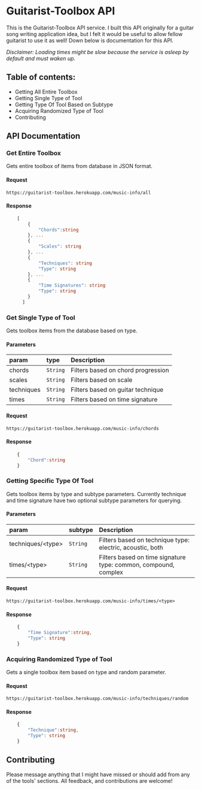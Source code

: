 # Guitarist-Toolbox API

This is the Guitarist-Toolbox API service.  I built this API originally for a guitar song writing application idea, but I felt it would be useful to allow fellow guitarist to use it as well! Down below is documentation for this API.

_Disclaimer: Loading times might be slow because the service is asleep by default and must waken up._

## Table of contents:

- Getting All Entire Toolbox
- Getting Single Type of Tool
- Getting Type Of Tool Based on Subtype
- Acquiring Randomized Type of Tool
- Contributing

## API Documentation

### Get Entire Toolbox

Gets entire toolbox of items from database in JSON format.

#### Request

```http
https://guitarist-toolbox.herokuapp.com/music-info/all
```

#### Response

```ts
    [
  		{
  			"Chords":string
  		}, ...
  		{
  			"Scales": string
  		}, ...
  		{
  			"Techniques": string
  			"Type": string
  		}, ...
  		{
  			"Time Signatures": string
  			"Type": string
  		}
	  ]
```

### Get Single Type of Tool

Gets toolbox items from the database based on type.

#### Parameters

| param    | type     | Description                                                  |
| :------- | :------- | :----------------------------------------------------------- |
| chords  | `String` | Filters based on chord progression        |
| scales | `String` | Filters based on scale       |
| techniques    | `String`    | Filters based on guitar technique |
|  times  | `String`    | Filters based on time signature                 |

#### Request

```http
https://guitarist-toolbox.herokuapp.com/music-info/chords
```

#### Response

```ts
	{
		"Chord":string
	}
```

### Getting Specific Type Of Tool

Gets toolbox items by type and subtype parameters. Currently technique and time signature have two optional subtype parameters for querying.

#### Parameters

| param    | subtype     | Description                                                  |
| :------- | :------- | :----------------------------------------------------------- |
| techniques/<type\>  | `String` | Filters based on technique type: electric, acoustic, both        |
| times/<type\>  | `String` | Filters based on time signature type: common, compound, complex     |

#### Request

```http
https://guitarist-toolbox.herokuapp.com/music-info/times/<type>
```

#### Response

```ts
	{
		"Time Signature":string,
		"Type": string
	}
```

### Acquiring Randomized Type of Tool

Gets a single toolbox item based on type and random parameter.

#### Request

```http
https://guitarist-toolbox.herokuapp.com/music-info/techniques/random
```

#### Response

```ts
	{
		"Technique":string,
		"Type": string
	}
```


## Contributing

Please message anything that I might have missed or should add from any of the tools' sections. All feedback, and contributions are welcome!
